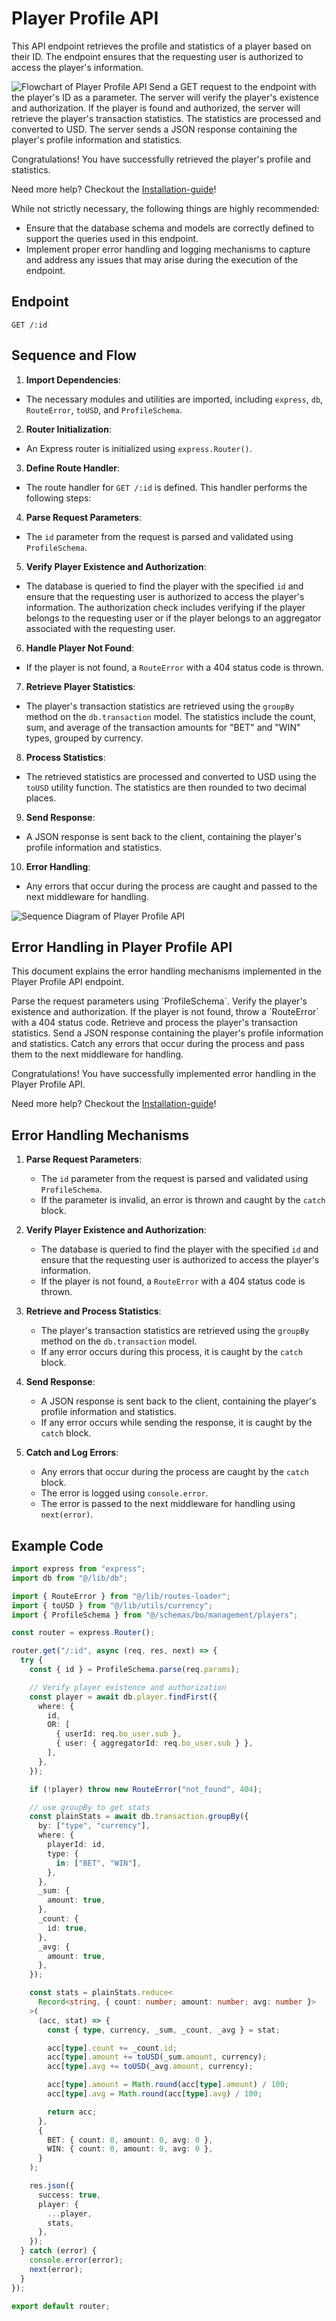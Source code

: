 # Player Profile API

<primary-label ref="stable"/>
<secondary-label ref="beta"/>

<tldr>
  <p>This API endpoint retrieves the profile and statistics of a player based on their ID. The endpoint ensures that the requesting user is authorized to access the player's information.</p>
  <img src="flowchart.png" alt="Flowchart of Player Profile API"/>
</tldr>

<procedure title="To retrieve player profile and statistics:" id="procedure-id">
   <step>Send a GET request to the endpoint with the player's ID as a parameter.</step>
   <step>The server will verify the player's existence and authorization.</step>
   <step>If the player is found and authorized, the server will retrieve the player's transaction statistics.</step>
   <step>The statistics are processed and converted to USD.</step>
   <step>The server sends a JSON response containing the player's profile information and statistics.</step>
   <p>Congratulations! You have successfully retrieved the player's profile and statistics.</p>
   <p>Need more help? Checkout the <a href="Installation-guide.md">Installation-guide</a>!</p>
</procedure>

While not strictly necessary, the following things are highly recommended:

* Ensure that the database schema and models are correctly defined to support the queries used in this endpoint.
* Implement proper error handling and logging mechanisms to capture and address any issues that may arise during the execution of the endpoint.

## Endpoint

`GET /:id`

## Sequence and Flow

1. **Import Dependencies**:
  - The necessary modules and utilities are imported, including `express`, `db`, `RouteError`, `toUSD`, and `ProfileSchema`.

2. **Router Initialization**:
  - An Express router is initialized using `express.Router()`.

3. **Define Route Handler**:
  - The route handler for `GET /:id` is defined. This handler performs the following steps:

4. **Parse Request Parameters**:
  - The `id` parameter from the request is parsed and validated using `ProfileSchema`.

5. **Verify Player Existence and Authorization**:
  - The database is queried to find the player with the specified `id` and ensure that the requesting user is authorized to access the player's information. The authorization check includes verifying if the player belongs to the requesting user or if the player belongs to an aggregator associated with the requesting user.

6. **Handle Player Not Found**:
  - If the player is not found, a `RouteError` with a 404 status code is thrown.

7. **Retrieve Player Statistics**:
  - The player's transaction statistics are retrieved using the `groupBy` method on the `db.transaction` model. The statistics include the count, sum, and average of the transaction amounts for "BET" and "WIN" types, grouped by currency.

8. **Process Statistics**:
  - The retrieved statistics are processed and converted to USD using the `toUSD` utility function. The statistics are then rounded to two decimal places.

9. **Send Response**:
  - A JSON response is sent back to the client, containing the player's profile information and statistics.

10. **Error Handling**:
  - Any errors that occur during the process are caught and passed to the next middleware for handling.

<img src="sequence.png" alt="Sequence Diagram of Player Profile API"/>



## Error Handling in Player Profile API

<primary-label ref="stable"/>
<secondary-label ref="beta"/>

<tldr>
  <p>This document explains the error handling mechanisms implemented in the Player Profile API endpoint.</p>
</tldr>

<procedure title="Error Handling Steps:" id="procedure-id_1">
   <step>Parse the request parameters using `ProfileSchema`.</step>
   <step>Verify the player's existence and authorization.</step>
   <step>If the player is not found, throw a `RouteError` with a 404 status code.</step>
   <step>Retrieve and process the player's transaction statistics.</step>
   <step>Send a JSON response containing the player's profile information and statistics.</step>
   <step>Catch any errors that occur during the process and pass them to the next middleware for handling.</step>
   <p>Congratulations! You have successfully implemented error handling in the Player Profile API.</p>
   <p>Need more help? Checkout the <a href="Installation-guide.md">Installation-guide</a>!</p>
</procedure>

## Error Handling Mechanisms

1. **Parse Request Parameters**:
   - The `id` parameter from the request is parsed and validated using `ProfileSchema`.
   - If the parameter is invalid, an error is thrown and caught by the `catch` block.

2. **Verify Player Existence and Authorization**:
   - The database is queried to find the player with the specified `id` and ensure that the requesting user is authorized to access the player's information.
   - If the player is not found, a `RouteError` with a 404 status code is thrown.

3. **Retrieve and Process Statistics**:
   - The player's transaction statistics are retrieved using the `groupBy` method on the `db.transaction` model.
   - If any error occurs during this process, it is caught by the `catch` block.

4. **Send Response**:
   - A JSON response is sent back to the client, containing the player's profile information and statistics.
   - If any error occurs while sending the response, it is caught by the `catch` block.

5. **Catch and Log Errors**:
   - Any errors that occur during the process are caught by the `catch` block.
   - The error is logged using `console.error`.
   - The error is passed to the next middleware for handling using `next(error)`.

## Example Code

```typescript
import express from "express";
import db from "@/lib/db";

import { RouteError } from "@/lib/routes-loader";
import { toUSD } from "@/lib/utils/currency";
import { ProfileSchema } from "@/schemas/bo/management/players";

const router = express.Router();

router.get("/:id", async (req, res, next) => {
  try {
    const { id } = ProfileSchema.parse(req.params);

    // Verify player existence and authorization
    const player = await db.player.findFirst({
      where: {
        id,
        OR: [
          { userId: req.bo_user.sub },
          { user: { aggregatorId: req.bo_user.sub } },
        ],
      },
    });

    if (!player) throw new RouteError("not_found", 404);

    // use groupBy to get stats
    const plainStats = await db.transaction.groupBy({
      by: ["type", "currency"],
      where: {
        playerId: id,
        type: {
          in: ["BET", "WIN"],
        },
      },
      _sum: {
        amount: true,
      },
      _count: {
        id: true,
      },
      _avg: {
        amount: true,
      },
    });

    const stats = plainStats.reduce<
      Record<string, { count: number; amount: number; avg: number }>
    >(
      (acc, stat) => {
        const { type, currency, _sum, _count, _avg } = stat;

        acc[type].count += _count.id;
        acc[type].amount += toUSD(_sum.amount, currency);
        acc[type].avg += toUSD(_avg.amount, currency);

        acc[type].amount = Math.round(acc[type].amount) / 100;
        acc[type].avg = Math.round(acc[type].avg) / 100;

        return acc;
      },
      {
        BET: { count: 0, amount: 0, avg: 0 },
        WIN: { count: 0, amount: 0, avg: 0 },
      }
    );

    res.json({
      success: true,
      player: {
        ...player,
        stats,
      },
    });
  } catch (error) {
    console.error(error);
    next(error);
  }
});

export default router;